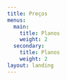 ```yaml
---
title: Preços
menus:
  main:
    title: Planos
    weight: 2
  secondary:
    title: Planos
    weight: 2
layout: landing
---
```


